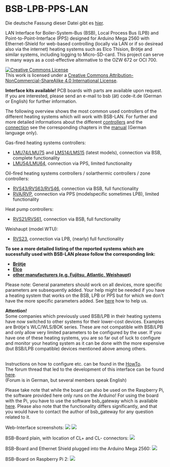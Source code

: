 # BSB-LPB-PPS-LAN

Die deutsche Fassung dieser Datei gibt es <A HREF="https://github.com/fredlcore/bsb_lan/blob/master/README_de.md">hier</A>.

LAN Interface for Boiler-System-Bus (BSB), Local Process Bus (LPB) and Point-to-Point-Interface (PPS) designed for Arduino Mega 2560 with Ethernet-Shield for web-based controlling (locally via LAN or if so desiread also via the internet) heating systems such as Elco Thision, Brötje and similar systems, including logging to Micro-SD-card. This project can serve in many ways as a cost-effective alternative to the OZW 672 or OCI 700.

<a rel="license" href="http://creativecommons.org/licenses/by-nc-sa/4.0/"><img alt="Creative Commons License" style="border-width:0" src="https://i.creativecommons.org/l/by-nc-sa/4.0/88x31.png" /></a><br />This work is licensed under a <a rel="license" href="http://creativecommons.org/licenses/by-nc-sa/4.0/">Creative Commons Attribution-NonCommercial-ShareAlike 4.0 International License</a>.

<B>Interface kits available!</B> PCB boards with parts are available upon request. If you are interested, please send an e-mail to bsb (ät) code-it.de (German or English) for further information.
   
The following overview shows the most common used controllers of the different heating systems which will work with BSB-LAN. For further and more detailed informations about the different [controllers](https://1coderookie.github.io/BSB-LPB-LAN/kap03.html#32-detailliertere-auflistung-und-beschreibung-der-unterst%C3%BCtzten-regler) and the [connection](https://1coderookie.github.io/BSB-LPB-LAN/kap02.html#23-anschluss-des-adapters) see the corresponding chapters in the [manual](https://1coderookie.github.io/BSB-LPB-LAN) (German language only).  
   
Gas-fired heating systems controllers:  
- [LMU74/LMU75](https://1coderookie.github.io/BSB-LPB-LAN/kap03.html#3211-lmu-regler) and [LMS14/LMS15](https://1coderookie.github.io/BSB-LPB-LAN/kap03.html#3212-lms-regler) (latest models), connection via BSB, complete functionality  
- [LMU54/LMU64](https://1coderookie.github.io/BSB-LPB-LAN/kap03.html#3211-lmu-regler), connection via PPS, limited functionality  
   
Oil-fired heating systems controllers / solarthermic controllers / zone controllers:  
- [RVS43/RVS63/RVS46](https://1coderookie.github.io/BSB-LPB-LAN/kap03.html#3222-rvs-regler), connection via BSB, full functionality  
- [RVA/RVP](https://1coderookie.github.io/BSB-LPB-LAN/kap03.html#3221-rva--und-rvp-regler), connection via PPS (modelspecific sometimes LPB), limited functionality  
   
Heat pump controllers:  
- [RVS21/RVS61](https://1coderookie.github.io/BSB-LPB-LAN/kap03.html#3222-rvs-regler), connection via BSB, full functionality  
   
Weishaupt (model WTU):  
- [RVS23](https://1coderookie.github.io/BSB-LPB-LAN/kap03.html#3222-rvs-regler), connection via LPB, (nearly) full functionality  
   
**To see a more detailed listing of the reported systems which are sucessfully used with BSB-LAN please follow the corresponding link:**  
- **[Brötje](https://1coderookie.github.io/BSB-LPB-LAN/kap03.html#311-brötje)**  
- **[Elco](https://1coderookie.github.io/BSB-LPB-LAN/kap03.html#312-elco)**  
- **[other manufacturers (e.g. Fujitsu, Atlantic, Weishaupt)](https://1coderookie.github.io/BSB-LPB-LAN/kap03.html#313-weitere-hersteller)**  

Please note: General parameters should work on all devices, more specific parameters are subsequently added. Your help might be needed if you have a heating system that works on the BSB, LPB or PPS but for which we don't have the more specific parameters added. See <A HREF="https://github.com/fredlcore/bsb_lan/blob/master/FAQ.md#my-heating-system-has-parameters-that-are-not-supported-in-the-software-yet-can-i-help-adding-these-parameters">here</A> how to help us.

<B>Attention!</B><BR>
Some companies which previously used BSB/LPB in their heating systems have now switched to other systems for their lower-cost devices. Examples are Brötje's WLC/WLS/BOK series. These are not compatible with BSB/LPB and only allow very limited parameters to be configured by the user. If you have one of these heating systems, you are so far out of luck to configure and monitor your heating system as it can be done with the more expensive (but BSB/LPB compatible) devices mentioned above among others.
<BR><BR>

Instructions on how to configure etc. can be found in the <A HREF="https://github.com/fredlcore/bsb_lan/blob/master/HOWTO.md">HowTo</A>.<BR>
The forum thread that led to the development of this interface can be found <A HREF="http://forum.fhem.de/index.php?topic=29762.new;topicseen#new">here</A>.<BR>
(Forum is in German, but several members speak English)

Please take note that while the board can also be used on the Raspberry Pi, the software provided here only runs on the Arduino! For using the board with the Pi, you have to use the software bsb_gateway which is available <A HREF="https://github.com/loehnertj/bsbgateway">here</A>. Please also note that the functionality differs significantly, and that you would have to contact the author of bsb_gateway for any question related to it.

Web-Interface screenshots:
<img src="https://github.com/fredlcore/bsb_lan/blob/master/schematics/Web-Interface.png" size="50%">
<img src="https://github.com/fredlcore/bsb_lan/blob/master/schematics/Web-Interface2.png" size="50%">

BSB-Board plain, with location of CL+ and CL- connectors:
<img src="https://github.com/fredlcore/bsb_lan/blob/master/schematics/BSB-Board%20plain.jpg" size="50%">

BSB-Board and Ethernet Shield plugged into the Arduino Mega 2560:
<img src="https://github.com/fredlcore/bsb_lan/blob/master/schematics/BSB-Board%20on%20Arduino%20Mega%202560.jpg" size="50%">

BSB-Board on Raspberry Pi 2:
<img src="https://github.com/fredlcore/bsb_lan/blob/master/schematics/BSB-Board%20on%20Raspberry%20Pi%202.jpg" size="50%">
